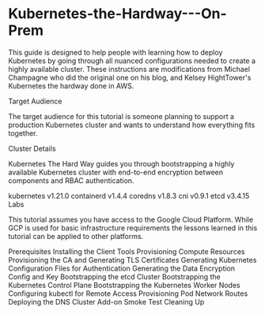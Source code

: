 # Kubernetes-the-Hardway---On-Prem

This guide is designed to help people with learning how to deploy Kubernetes by going through all nuanced configurations needed to create a highly available cluster.  These instructions are modifications from Michael Champagne who did the original one on his blog, and Kelsey HightTower's Kubernetes the hardway done in AWS.

Target Audience

The target audience for this tutorial is someone planning to support a production Kubernetes cluster and wants to understand how everything fits together.

Cluster Details

Kubernetes The Hard Way guides you through bootstrapping a highly available Kubernetes cluster with end-to-end encryption between components and RBAC authentication.

kubernetes v1.21.0
containerd v1.4.4
coredns v1.8.3
cni v0.9.1
etcd v3.4.15
Labs

This tutorial assumes you have access to the Google Cloud Platform. While GCP is used for basic infrastructure requirements the lessons learned in this tutorial can be applied to other platforms.

Prerequisites
Installing the Client Tools
Provisioning Compute Resources
Provisioning the CA and Generating TLS Certificates
Generating Kubernetes Configuration Files for Authentication
Generating the Data Encryption Config and Key
Bootstrapping the etcd Cluster
Bootstrapping the Kubernetes Control Plane
Bootstrapping the Kubernetes Worker Nodes
Configuring kubectl for Remote Access
Provisioning Pod Network Routes
Deploying the DNS Cluster Add-on
Smoke Test
Cleaning Up